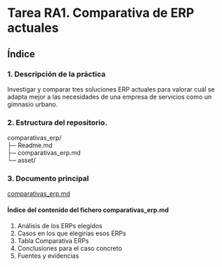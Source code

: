 # Tarea RA1. Comparativa de ERP actuales

## Índice

### 1. Descripción de la práctica
Investigar y comparar tres soluciones ERP actuales para valorar cuál se adapta mejor a las necesidades de una empresa de servicios como un gimnasio urbano.

### 2. Estructura del repositorio.
comparativas_erp/  
├─ Readme.md  
├─ comparativas_erp.md  
└─ asset/  

### 3. Documento principal
[comparativas_erp.md](comparativas_erp.md)

#### Índice del contenido del fichero comparativas_erp.md
1. Análisis de los ERPs elegidos
2. Casos en los que elegirías esos ERPs
3. Tabla Comparativa ERPs
4. Conclusiones para el caso concreto
5. Fuentes y evidencias
